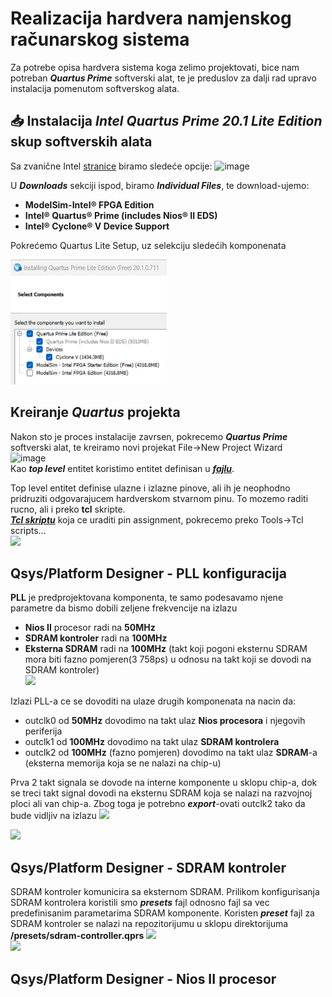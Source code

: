 # Realizacija hardvera namjenskog računarskog sistema

Za potrebe opisa hardvera sistema koga zelimo projektovati, bice nam potreban ***Quartus Prime*** softverski alat, te je preduslov za dalji rad upravo instalacija pomenutom softverskog alata.</br>

## 📥	Instalacija ***Intel Quartus Prime 20.1 Lite Edition*** skup softverskih alata

Sa zvanične Intel [stranice](https://www.intel.com/content/www/us/en/software-kit/661019/intel-quartus-prime-lite-edition-design-software-version-20-1-for-windows.html) biramo sledeće opcije:
![image](https://github.com/user-attachments/assets/e6c24e49-2b53-4a4e-9c9d-163d8fa6120c) </br>

U ***Downloads*** sekciji ispod, biramo ***Individual Files***, te download-ujemo: 
- **ModelSim-Intel® FPGA Edition**
- **Intel® Quartus® Prime (includes Nios® II EDS)**
- **Intel® Cyclone® V Device Support**

Pokrećemo Quartus Lite Setup, uz selekciju sledećih komponenata
<p align="left">
  <img src="/image/select.png" alt="Alt text" width="250" height="200"/>
</p>

## Kreiranje ***Quartus*** projekta
Nakon sto je proces instalacije zavrsen, pokrecemo ***Quartus Prime*** softverski alat, te kreiramo novi projekat File->New Project Wizard</br>
![image](https://github.com/user-attachments/assets/97622e9f-fd7d-4618-8635-eda0fb40b905) </br>
Kao ***top level*** entitet koristimo entitet definisan u ***[fajlu](hdl/de1_soc_top.vhd)***.</br>

Top level entitet definise ulazne i izlazne pinove, ali ih je neophodno pridruziti odgovarajucem hardverskom stvarnom pinu. To mozemo raditi rucno, ali i preko **tcl** skripte.</br>
 ***[Tcl skriptu](tcl/pin_assignment_de1_soc.tcl)*** koja ce uraditi pin assignment, pokrecemo preko Tools->Tcl scripts...</br>
<img src="https://github.com/user-attachments/assets/97745647-4b9b-47ea-9832-420d799da17d" width="600"> </br>


## Qsys/Platform Designer - PLL konfiguracija
**PLL** je predprojektovana komponenta, te samo podesavamo njene parametre da bismo dobili zeljene frekvencije na izlazu</br>
   - **Nios II** procesor radi na **50MHz**</br>
   - **SDRAM kontroler** radi na **100MHz**</br>
   - **Eksterna SDRAM** radi na **100MHz** (takt koji pogoni eksternu SDRAM mora biti fazno pomjeren(3 758ps) u odnosu na takt koji se dovodi na SDRAM kontroler)</br>
<img src="https://github.com/user-attachments/assets/613fc694-d69d-4fc8-825f-89e8ffc72b8a" width="500"> </br>
  
Izlazi PLL-a ce se dovoditi na ulaze drugih komponenata na nacin da:
  - outclk0 od **50MHz** dovodimo na takt ulaz **Nios procesora** i njegovih periferija
  - outclk1 od **100MHz** dovodimo na takt ulaz **SDRAM kontrolera**
  - outclk2 od **100MHz** (fazno pomjeren) dovodimo na takt ulaz **SDRAM**-a (eksterna memorija koja se ne nalazi na chip-u)

Prva 2 takt signala se dovode na interne komponente u sklopu chip-a, dok se treci takt signal dovodi na eksternu SDRAM koja se nalazi na razvojnoj ploci ali van chip-a. Zbog toga 
je potrebno ***export***-ovati outclk2 tako da bude vidljiv na izlazu
<img src="https://github.com/user-attachments/assets/a64fec32-6afc-4898-9555-23332c479645"  height="150"></br>

<img src="https://github.com/user-attachments/assets/40fbfe7c-895a-45fd-ab52-25ea3564c2ad"  width="350">

## Qsys/Platform Designer - SDRAM kontroler
SDRAM kontroler komunicira sa eksternom SDRAM. Prilikom konfigurisanja SDRAM kontrolera koristili smo ***presets*** fajl odnosno fajl sa vec predefinisanim parametarima SDRAM komponente. Koristen ***preset*** fajl za SDRAM kontroler se nalazi na repozitorijumu u sklopu direktorijuma **/presets/sdram-controller.qprs**
<img src="https://github.com/user-attachments/assets/b2c4a301-df4d-44ec-8ccc-213bcf4613fc"></br>
<img src="https://github.com/user-attachments/assets/7e8f42de-d3de-4931-af60-42431a38c2c9"></br>


## Qsys/Platform Designer - Nios II procesor
